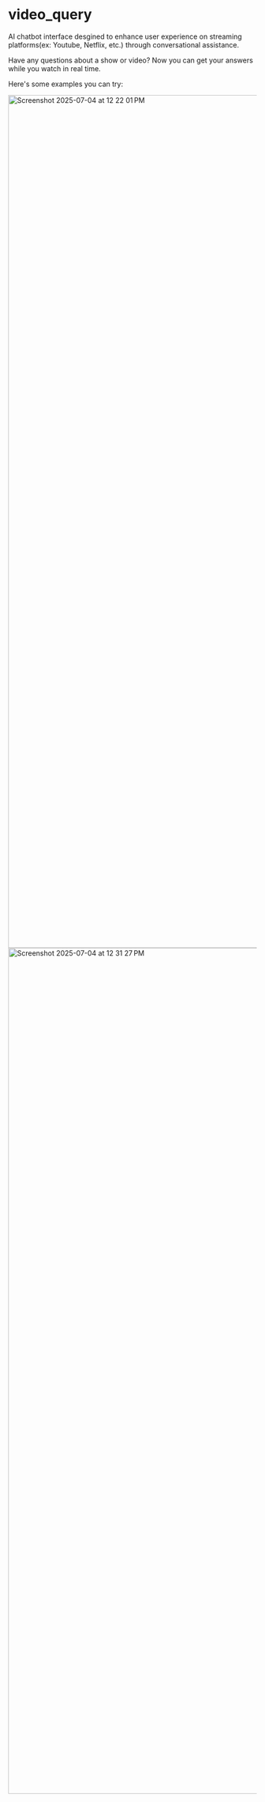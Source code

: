 # video_query
AI chatbot interface desgined to enhance user experience on streaming platforms(ex: Youtube, Netflix, etc.) through conversational assistance.

Have any questions about a show or video? Now you can get your answers while you watch in real time.

Here's some examples you can try:


<img width="1725" alt="Screenshot 2025-07-04 at 12 22 01 PM" src="https://github.com/user-attachments/assets/8986a22a-e503-416b-9573-63016788a008" />



<img width="1711" alt="Screenshot 2025-07-04 at 12 31 27 PM" src="https://github.com/user-attachments/assets/fe4e3f14-dfab-450d-b8c1-3414c943b75d" />
